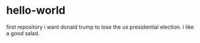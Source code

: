 # hello-world
first repository
i want donald trump to lose the us presidential election. 
i like a good salad.
